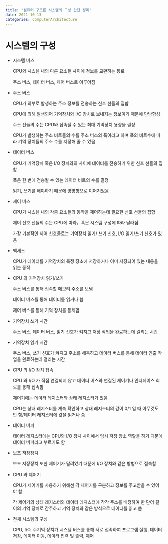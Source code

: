 ```yaml
---
title: "컴퓨터 구조론 시스템의 구성 간단 정리"
date: 2021-10-13
categories: ComputerArchitecture
---
```


# 시스템의 구성

- 시스템 버스

  CPU와 시스템 내의 다른 요소들 사이에 정보를 교환하는 통로

  주소 버스, 데이터 버스, 제어 버스로 이루어짐

- 주소 버스

  CPU가 외부로 발생하는 주소 정보를 전송하는 신호 선들의 집합

  CPU에 의해 발생되어 기억장치와 I/O 장치로 보내지는 정보이기 때문에 단방향성

  주소 선들의 수는 CPU와 접속될 수 있는 최대 기억장치 용량을 결정

  CPU가 발생하는 주소 비트들의 수를 주소 버스의 폭이라고 하며 폭의 비트수에 따라 기억 장치들의 주소 수를 지정해 줄 수 있음

- 데이터 버스

  CPU가 기억장치 혹은 I/O 장치와의 사이에 데이터를 전송하기 위한 신호 선들의 집합

  폭은 한 번에 전송될 수 있는 데이터 비트의 수를 결정

  읽기, 쓰기를 해야하기 때문에 양방향으로 이어져있음

- 제어 버스

  CPU가 시스템 내의 각종 요소들의 동작을 제어하는데 필요한 신호 선들의 집합

  제어 신호 선들의 수는 CPU에 따라，혹은 시스템 구성에 따라 달라짐

  가장 기본적인 제어 신호들로는 기억장치 읽기/ 쓰기 신호, I/O 읽기/쓰기 신호가 있음

- 엑세스

  CPU가 데이터를 기억장치의 특정 장소에 저장하거나 이미 저장되어 있는 내용을 읽는 동작

- CPU 의 기억장치 읽기/쓰기

  주소 버스를 통해 접속할 메모리 주소를 보냄

  데이터 버스를 통해 데이터를 읽거나 씀

  제어 버스를 통해 기억 장치를 통제함

- 기억장치 쓰기 시간

  주소 버스, 데이터 버스, 읽기 신호가 켜지고 저장 작업을 완료하는데 걸리는 시간

- 기억장치 읽기 시간

  주소 버스, 쓰기 신호가 켜지고 주소를 해독하고 데이터 버스를 통해 데이터 인출 작업을 완료하는데 걸리는 시간

- CPU 의 I/O 장치 접속

  CPU 와 I/O 가 직접 연결되지 않고 데이터 버스와 연결된 제어기나 인터페이스 회로를 통해 접속함

  제어기에는 데이터 레지스터와 상태 레지스터가 있음

  CPU는 상태 레지스터를 계속 확인하고 상태 레지스터의 값이 0/1 일 때 아무것도 안 함/데이터 레지스터에 값을 읽거나 씀

- 데이터 버퍼

  데이터 레지스터에는 CPU와 I/O 장치 사이에서 임시 저장 장소 역할을 하기 때문에 데이터 버퍼라고 부르기도 함

- 보조 저장장치

  보조 저장장치 또한 제어기가 달려있기 때문에 I/O 장치와 같은 방법으로 접속함

- CPU 와 제어기

  CPU가 제어기를 사용하기 위해선 각 제어기를 구분하고 정보를 주고받을 수 있어야 함

  각 제어기의 상태 레지스터와 데이터 레지스터에 각각 주소를 배정하여 한 단어 길이의 기억 장치로 간주하고 기억 장치와 같은 방식으로 데이터를 읽고 씀

- 전체 시스템의 구성

  CPU, I/O, 주기억 장치가 시스템 버스를 통해 서로 접속하여 프로그램 실행, 데이터 저장, 데이터 이동, 데이터 입력 및 출력, 제어
